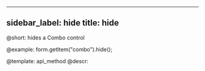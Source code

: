 
---
sidebar_label: hide
title: hide
---          

@short: hides a Combo control



@example:
form.getItem("combo").hide(); 


@template: api_method
@descr:


